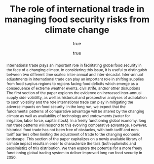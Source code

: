 ---
layout: single-bib-item
hidden: true
dup_sha1: "a40ae6c9ef682c4185d1750829afaf31d5c165ca"
attachments:
  -
    mimeType: "application/pdf"
    pub_id: "76a266c7-d8d2-0ff5-bdf9-04382d750693"
    updated: "1488227228.92"
    source_filename: "[article_pdf].pdf"
    article_pdf: "1"
    created: "1488227228.92"
    filename: "Baldos and Hertel 2015 - The role of international trade in managing food security risks from climate change.pdf"
    hasUpdates: "1"
    subfolders:
      - "All Papers/B"
    filesize: "2133855"
    gdrive_needs_sync: "0"
    owner: "42827BEAD59011E587B2D52D02D06A8F"
    pub_trashed: "0"
    _id: "00511e2e-44a4-095d-94e3-44595c141560"
    gdrive_id: "0BzNObtVOlCh_amNXRW02TG1iQVk"
    md5: "e7fe089f176e86e360cf9bba732db7a8"
issn_alt: "1876-4525"
duplicates:
abstract: "International trade plays an important role in facilitating global food security in the face of a changing climate. In considering this issue, it is useful to distinguish between two different time scales: inter-annual and inter-decadal. Inter-annual adjustments in international trade can play an important role in shifting supplies from food surplus regions to regions facing food deficits which emerge as a consequence of extreme weather events, civil strife, and/or other disruptions The first section of the paper explores the evidence on increased inter-annual supply side volatility, as well as historical and prospective analyses of adaptation to such volatility and the role international trade can play in mitigating the adverse impacts on food security. In the long run, we expect that the fundamental patterns of comparative advantage will be altered by the changing climate as well as availability of technology and endowments (water for irrigation, labor force, capital stock). In a freely functioning global economy, long run trade patterns will respond to this evolving comparative advantage. However, historical food trade has not been free of obstacles, with both tariff and non-tariff barriers often limiting the adjustment of trade to the changing economic landscape. This section of the paper capitalizes on a newly available library of climate impact results in order to characterize the tails (both optimistic and pessimistic) of this distribution. We then explore the potential for a more freely functioning global trading system to deliver improved long run food security in 2050."
labels:
  - "e589e1f3-3708-005f-b5a2-1b034dc7ddc2"
citedByLink: "http://scholar.google.com/scholar?hl=en&lr=&num=30&cites=http://dx.doi.org/10.1007/s12571-015-0435-z"
citekey: "Baldos2015-md"
id_list:
  - "sha1:96f456f99de522e26dfafba708649dbfd49b31ff"
  - "dup_sha1:a40ae6c9ef682c4185d1750829afaf31d5c165ca"
  - "doi:10.1007/s12571-015-0435-z"
  - "url:http://dx.doi.org/10.1007/s12571-015-0435-z"
  - "url:https://link.springer.com/article/10.1007/s12571-015-0435-z"
  - "url:http://link.springer.com/article/10.1007/s12571-015-0435-z"
  - "url:https://link.springer.com/content/pdf/10.1007%2Fs12571-015-0435-z.pdf"
  - "url:http://link.springer.com/content/pdf/10.1007/s12571-015-0435-z.pdf"
  - "url:http://link.springer.com/10.1007/s12571-015-0435-z"
autoCleaned: "1"
owner: "42827BEAD59011E587B2D52D02D06A8F"
autocompleted: "1"
foldersNamed:
imported: "1"
author:
  -
    last: "Baldos"
    level: "3.1"
    formatted: "Baldos UL"
    first: "Uris Lantz C"
    _id: "ab01a310-dca0-0bbe-a872-0587bdb61de8"
    bak: "Uris Lantz C. Baldos"
    initials: "UL"
  -
    last: "Hertel"
    level: "2.1"
    formatted: "Hertel TW"
    first: "Thomas W"
    _id: "d9fa46ac-60fe-0997-ba9d-10d2ff9ee9e2"
    bak: "Thomas W. Hertel"
    initials: "TW"
subfolders:
  - "All Papers/B"
issue: "2"
folders:
updated: "1488227257.31"
published_date: "2015"
journal: "Food Sec."
labelsNamed:
  - "pches_publications"
journalfull: "Food Security"
volume: "7"
authors: "Baldos, UL and TW Hertel"
doi: "10.1007/s12571-015-0435-z"
accessed:
  month: "2"
  day: "27"
  year: "2017"
journal_checked: "1"
pages: "275-290"
publisher: "Springer Netherlands"
sha1: "96f456f99de522e26dfafba708649dbfd49b31ff"
language: "en"
created: "1488227226.5"
url:
  - "https://link.springer.com/article/10.1007/s12571-015-0435-z"
  - "https://link.springer.com/content/pdf/10.1007%2Fs12571-015-0435-z.pdf"
  - "http://dx.doi.org/10.1007/s12571-015-0435-z"
  - "http://link.springer.com/article/10.1007/s12571-015-0435-z"
  - "http://link.springer.com/content/pdf/10.1007/s12571-015-0435-z.pdf"
gs_cluster_id: "91203577020731209"
issn: "1876-4517"
pubtype: "PP_ARTICLE"
keywords: "Food Security; Food Trade"
published:
  month: "4"
  day: "1"
  year: "2015"
pdf_restricted: "0"
title: "The role of international trade in managing food security risks from climate change"
crawl_urls:
  - "http://dx.doi.org/10.1007/s12571-015-0435-z"
  - "http://link.springer.com/10.1007/s12571-015-0435-z"
incomplete: "0"
---